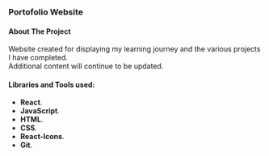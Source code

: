 ### Portofolio Website

#### About The Project

Website created for displaying my learning journey and the various projects I have completed.<br/>
Additional content will continue to be updated.<br/>

#### Libraries and Tools used:
- **React**. 
- **JavaScript**.
- **HTML**.
- **CSS**.
- **React-Icons**.
- **Git**.
